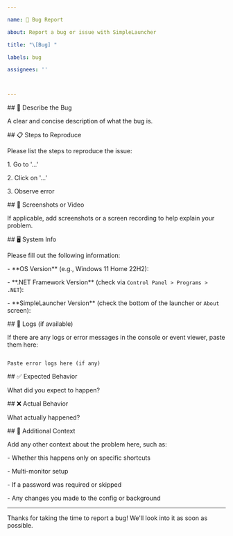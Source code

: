 ```yaml
---

name: 🐛 Bug Report

about: Report a bug or issue with SimpleLauncher

title: "\[Bug] "

labels: bug

assignees: ''



---
```




\## 🐞 Describe the Bug



A clear and concise description of what the bug is.



\## 📋 Steps to Reproduce



Please list the steps to reproduce the issue:



1\. Go to '...'

2\. Click on '...'

3\. Observe error



\## 📸 Screenshots or Video



If applicable, add screenshots or a screen recording to help explain your problem.



\## 🖥️ System Info



Please fill out the following information:



\- \*\*OS Version\*\* (e.g., Windows 11 Home 22H2):

\- \*\*.NET Framework Version\*\* (check via `Control Panel > Programs > .NET`):

\- \*\*SimpleLauncher Version\*\* (check the bottom of the launcher or `About` screen):



\## 📂 Logs (if available)



If there are any logs or error messages in the console or event viewer, paste them here:



```text

Paste error logs here (if any)

```



\## ✅ Expected Behavior



What did you expect to happen?



\## ❌ Actual Behavior



What actually happened?



\## 📎 Additional Context



Add any other context about the problem here, such as:



\- Whether this happens only on specific shortcuts

\- Multi-monitor setup

\- If a password was required or skipped

\- Any changes you made to the config or background



---



Thanks for taking the time to report a bug! We'll look into it as soon as possible.

